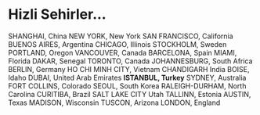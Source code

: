# Hizli Sehirler...

SHANGHAI, China
NEW YORK, New York
SAN FRANCISCO, California
BUENOS AIRES, Argentina
CHICAGO, Illinois
STOCKHOLM, Sweden
PORTLAND, Oregon
VANCOUVER, Canada
BARCELONA, Spain
MIAMI, Florida
DAKAR, Senegal
TORONTO, Canada
JOHANNESBURG, South Africa
BERLIN, Germany
HO CHI MINH CITY, Vietnam
CHANDIGARH India
BOISE, Idaho
DUBAI, United Arab Emirates
**ISTANBUL, Turkey**
SYDNEY, Australia
FORT COLLINS, Colorado
SEOUL, South Korea
RALEIGH-DURHAM, North Carolina
CURITIBA, Brazil
SALT LAKE CITY Utah
TALLINN, Estonia
AUSTIN, Texas
MADISON, Wisconsin
TUSCON, Arizona
LONDON, England






